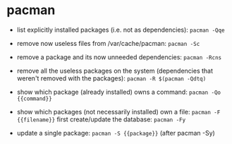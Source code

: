 # pacman

- list explicitly installed packages (i.e. not as dependencies):
`pacman -Qqe`

- remove now useless files from /var/cache/pacman:
`pacman -Sc`

- remove a package and its now unneeded dependencies:
`pacman -Rcns`

- remove all the useless packages on the system (dependencies that weren't removed with the packages):
`pacman -R $(pacman -Qdtq)`

- show which package (already installed) owns a command:
`pacman -Qo {{command}}`

- show which packages (not necessarily installed) own a file:
`pacman -F {{filename}}`
first create/update the database:
`pacman -Fy`

- update a single package:
`pacman -S {{package}}`
(after pacman -Sy)
